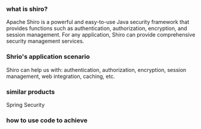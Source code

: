 
### what is shiro?

Apache Shiro  is a powerful and easy-to-use Java security framework 
that provides functions such as authentication, authorization, encryption, and session management. 
For any application, Shiro can provide comprehensive security management services.

### Shrio's application scenario

Shiro can help us with: authentication, authorization, encryption, session management, web integration, caching, etc.

### similar products

Spring Security

### how to use code to achieve
